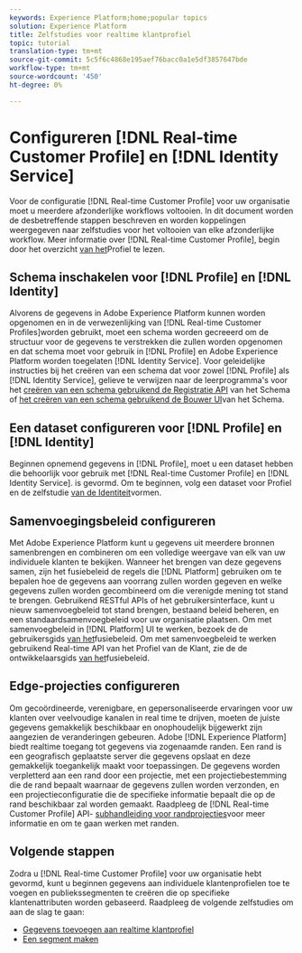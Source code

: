 ```yaml
---
keywords: Experience Platform;home;popular topics
solution: Experience Platform
title: Zelfstudies voor realtime klantprofiel
topic: tutorial
translation-type: tm+mt
source-git-commit: 5c5f6c4868e195aef76bacc0a1e5df3857647bde
workflow-type: tm+mt
source-wordcount: '450'
ht-degree: 0%

---
```



# Configureren [!DNL Real-time Customer Profile] en [!DNL Identity Service]

Voor de configuratie [!DNL Real-time Customer Profile] voor uw organisatie moet u meerdere afzonderlijke workflows voltooien. In dit document worden de desbetreffende stappen beschreven en worden koppelingen weergegeven naar zelfstudies voor het voltooien van elke afzonderlijke workflow. Meer informatie over [!DNL Real-time Customer Profile], begin door het overzicht [van het](../profile/home.md)Profiel te lezen.

## Schema inschakelen voor [!DNL Profile] en [!DNL Identity]

Alvorens de gegevens in Adobe Experience Platform kunnen worden opgenomen en in de verwezenlijking van [!DNL Real-time Customer Profiles]worden gebruikt, moet een schema worden gecreeerd om de structuur voor de gegevens te verstrekken die zullen worden opgenomen en dat schema moet voor gebruik in [!DNL Profile] en Adobe Experience Platform worden toegelaten [!DNL Identity Service]. Voor geleidelijke instructies bij het creëren van een schema dat voor zowel [!DNL Profile] als [!DNL Identity Service], gelieve te verwijzen naar de leerprogramma&#39;s voor het [creëren van een schema gebruikend de Registratie API](../xdm/tutorials/create-schema-api.md) van het Schema of [het creëren van een schema gebruikend de Bouwer UI](../xdm/tutorials/create-schema-ui.md)van het Schema.

## Een dataset configureren voor [!DNL Profile] en [!DNL Identity]

Beginnen opnemend gegevens in [!DNL Profile], moet u een dataset hebben die behoorlijk voor gebruik met [!DNL Real-time Customer Profile] en [!DNL Identity Service]. is gevormd. Om te beginnen, volg een dataset voor Profiel en de zelfstudie [van de Identiteit](../profile/tutorials/dataset-configuration.md)vormen.

## Samenvoegingsbeleid configureren

Met Adobe Experience Platform kunt u gegevens uit meerdere bronnen samenbrengen en combineren om een volledige weergave van elk van uw individuele klanten te bekijken. Wanneer het brengen van deze gegevens samen, zijn het fusiebeleid de regels die [!DNL Platform] gebruiken om te bepalen hoe de gegevens aan voorrang zullen worden gegeven en welke gegevens zullen worden gecombineerd om die verenigde mening tot stand te brengen. Gebruikend RESTful APIs of het gebruikersinterface, kunt u nieuw samenvoegbeleid tot stand brengen, bestaand beleid beheren, en een standaardsamenvoegbeleid voor uw organisatie plaatsen. Om met samenvoegbeleid in [!DNL Platform] UI te werken, bezoek de de gebruikersgids [van het](../profile/ui/merge-policies.md)fusiebeleid. Om met samenvoegbeleid te werken gebruikend Real-time API van het Profiel van de Klant, zie de de ontwikkelaarsgids [van het](../profile/api/merge-policies.md)fusiebeleid.

## Edge-projecties configureren

Om gecoördineerde, verenigbare, en gepersonaliseerde ervaringen voor uw klanten over veelvoudige kanalen in real time te drijven, moeten de juiste gegevens gemakkelijk beschikbaar en onophoudelijk bijgewerkt zijn aangezien de veranderingen gebeuren. Adobe [!DNL Experience Platform] biedt realtime toegang tot gegevens via zogenaamde randen. Een rand is een geografisch geplaatste server die gegevens opslaat en deze gemakkelijk toegankelijk maakt voor toepassingen. De gegevens worden verpletterd aan een rand door een projectie, met een projectiebestemming die de rand bepaalt waarnaar de gegevens zullen worden verzonden, en een projectieconfiguratie die de specifieke informatie bepaalt die op de rand beschikbaar zal worden gemaakt. Raadpleeg de [!DNL Real-time Customer Profile] API- [subhandleiding voor randprojecties](../profile/api/edge-projections.md)voor meer informatie en om te gaan werken met randen.

## Volgende stappen

Zodra u [!DNL Real-time Customer Profile] voor uw organisatie hebt gevormd, kunt u beginnen gegevens aan individuele klantenprofielen toe te voegen en publiekssegmenten te creëren die op specifieke klantenattributen worden gebaseerd. Raadpleeg de volgende zelfstudies om aan de slag te gaan:

* [Gegevens toevoegen aan realtime klantprofiel](../profile/tutorials/add-profile-data.md)
* [Een segment maken](../segmentation/tutorials/create-a-segment.md)